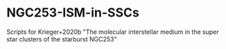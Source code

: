 # NGC253-ISM-in-SSCs
 Scripts for Krieger+2020b "The molecular interstellar medium in the super star clusters of the starburst NGC253"
